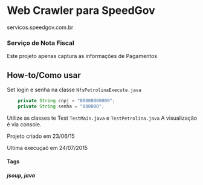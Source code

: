 # Web Crawler para SpeedGov 
servicos.speedgov.com.br
### Serviço de Nota Fiscal
Este projeto apenas captura as informações de Pagamentos

## How-to/Como usar
Set login e senha na classe ```NfsPetrolinaExecute.java```
```java
    private String cnpj = "00000000000";
    private String senha = "000000";
```
Utilize as classes te Test ```TestMain.java``` e ```TestPetrolina.java```
A visualização é via console.

Projeto criado em 23/06/15

Ultima execuçaõ em 24/07/2015

#### Tags
##### jsoup, java